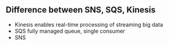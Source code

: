 ## Difference between SNS, SQS, Kinesis
- Kinesis enables real-time processing of streaming big data
- SQS fully managed queue, single consumer
- SNS 
